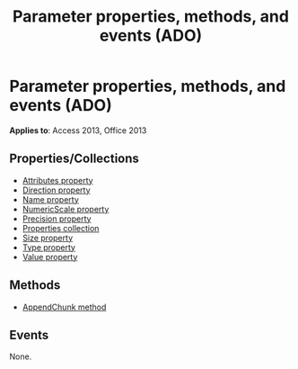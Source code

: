 ﻿---
title: Parameter properties, methods, and events (ADO)
TOCTitle: Properties, Methods, and Events
ms:assetid: 3689904e-be91-ce15-1784-72f862033828
ms:mtpsurl: https://msdn.microsoft.com/library/JJ249125(v=office.15)
ms:contentKeyID: 48544173
ms.date: 09/18/2015
mtps_version: v=office.15
---

# Parameter properties, methods, and events (ADO)

**Applies to**: Access 2013, Office 2013

## Properties/Collections

- [Attributes property](attributes-property-ado.md)
- [Direction property](direction-property-ado.md)
- [Name property](name-property-ado.md)
- [NumericScale property](numericscale-property-ado.md)
- [Precision property](precision-property-ado.md)
- [Properties collection](properties-collection-ado.md)
- [Size property](size-property-ado.md)
- [Type property](type-property-ado.md)
- [Value property](value-property-ado.md)


## Methods

- [AppendChunk method](appendchunk-method-ado.md)

## Events

None.

